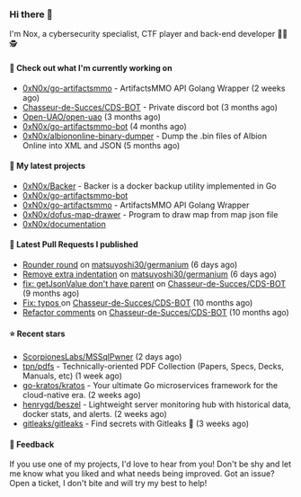 ### Hi there 👋

I'm Nox, a cybersecurity specialist, CTF player and back-end developer 👨‍💻 🕵️

#### 👷 Check out what I'm currently working on

- [0xN0x/go-artifactsmmo](https://github.com/0xN0x/go-artifactsmmo) - ArtifactsMMO API Golang Wrapper (2 weeks ago)
- [Chasseur-de-Succes/CDS-BOT](https://github.com/Chasseur-de-Succes/CDS-BOT) - Private discord bot (3 months ago)
- [Open-UAO/open-uao](https://github.com/Open-UAO/open-uao) (3 months ago)
- [0xN0x/go-artifactsmmo-bot](https://github.com/0xN0x/go-artifactsmmo-bot) (4 months ago)
- [0xN0x/albiononline-binary-dumper](https://github.com/0xN0x/albiononline-binary-dumper) - Dump the .bin files of Albion Online into XML and JSON (5 months ago)

#### 🌱 My latest projects

- [0xN0x/Backer](https://github.com/0xN0x/Backer) - Backer is a docker backup utility implemented in Go
- [0xN0x/go-artifactsmmo-bot](https://github.com/0xN0x/go-artifactsmmo-bot)
- [0xN0x/go-artifactsmmo](https://github.com/0xN0x/go-artifactsmmo) - ArtifactsMMO API Golang Wrapper
- [0xN0x/dofus-map-drawer](https://github.com/0xN0x/dofus-map-drawer) - Program to draw map from map json file
- [0xN0x/documentation](https://github.com/0xN0x/documentation)

#### 🔨 Latest Pull Requests I published

- [Rounder round](https://github.com/matsuyoshi30/germanium/pull/42) on [matsuyoshi30/germanium](https://github.com/matsuyoshi30/germanium) (6 days ago)
- [Remove extra indentation](https://github.com/matsuyoshi30/germanium/pull/41) on [matsuyoshi30/germanium](https://github.com/matsuyoshi30/germanium) (6 days ago)
- [fix: getJsonValue don&#39;t have parent](https://github.com/Chasseur-de-Succes/CDS-BOT/pull/160) on [Chasseur-de-Succes/CDS-BOT](https://github.com/Chasseur-de-Succes/CDS-BOT) (9 months ago)
- [Fix: typos ](https://github.com/Chasseur-de-Succes/CDS-BOT/pull/158) on [Chasseur-de-Succes/CDS-BOT](https://github.com/Chasseur-de-Succes/CDS-BOT) (10 months ago)
- [Refactor comments](https://github.com/Chasseur-de-Succes/CDS-BOT/pull/155) on [Chasseur-de-Succes/CDS-BOT](https://github.com/Chasseur-de-Succes/CDS-BOT) (10 months ago)

#### ⭐ Recent stars

- [ScorpionesLabs/MSSqlPwner](https://github.com/ScorpionesLabs/MSSqlPwner) (2 days ago)
- [tpn/pdfs](https://github.com/tpn/pdfs) - Technically-oriented PDF Collection (Papers, Specs, Decks, Manuals, etc) (1 week ago)
- [go-kratos/kratos](https://github.com/go-kratos/kratos) - Your ultimate Go microservices framework for the cloud-native era. (2 weeks ago)
- [henrygd/beszel](https://github.com/henrygd/beszel) - Lightweight server monitoring hub with historical data, docker stats, and alerts. (2 weeks ago)
- [gitleaks/gitleaks](https://github.com/gitleaks/gitleaks) - Find secrets with Gitleaks 🔑 (3 weeks ago)

#### 💬 Feedback

If you use one of my projects, I'd love to hear from you! Don't be shy and let me know what you liked
and what needs being improved. Got an issue? Open a ticket, I don't bite and will try my best to help!
